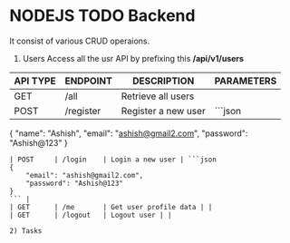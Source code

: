 # NODEJS TODO Backend

It consist of various CRUD operaions.

1) Users
Access all the usr API by prefixing this **/api/v1/users**

| API TYPE | ENDPOINT | DESCRIPTION | PARAMETERS |
|----------|----------|-------------|------------|
| GET      | /all     | Retrieve all users | |
| POST     | /register | Register a new user | ```json
{
	"name": "Ashish",
    "email": "ashish@gmail2.com",
    "password": "Ashish@123"
}
``` |
| POST     | /login    | Login a new user | ```json
{
	"email": "ashish@gmail2.com",
    "password": "Ashish@123"
}
``` |
| GET      | /me       | Get user profile data | |
| GET      | /logout   | Logout user | |

2) Tasks